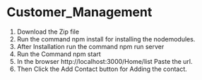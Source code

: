 # Customer_Management

1) Download the Zip file
2) Run the command npm install for installing the nodemodules.
3) After Installation run the command npm run server 
4)  Run the Command npm start
5) In the browser http://localhost:3000/Home/list Paste the url.
6) Then Click the Add Contact button for Adding the contact.
